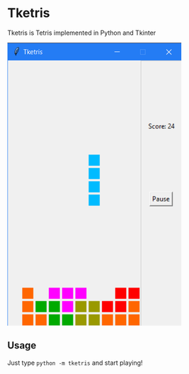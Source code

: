 # Tketris

Tketris is Tetris implemented in Python and Tkinter

![Game Screenshot](screenshot.png)

## Usage

Just type `python -m tketris` and start playing!
